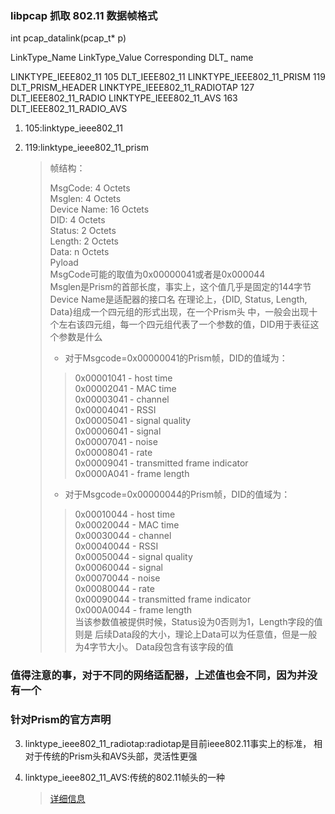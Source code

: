 ### libpcap 抓取 802.11 数据帧格式
int pcap_datalink(pcap_t* p)

LinkType_Name               LinkType_Value             Corresponding DLT_ name

LINKTYPE_IEEE802_11                 105                       DLT_IEEE802_11
LINKTYPE_IEEE802_11_PRISM           119                       DLT_PRISM_HEADER
LINKTYPE_IEEE802_11_RADIOTAP        127                       DLT_IEEE802_11_RADIO
LINKTYPE_IEEE802_11_AVS             163                       DLT_IEEE802_11_RADIO_AVS

1. 105:linktype_ieee802_11
    > 

2. 119:linktype_ieee802_11_prism
    > 帧结构：
    >
    > MsgCode: 4 Octets<br/>
    > Msglen: 4 Octets <br/> 
    > Device Name: 16 Octets<br/>
    > DID: 4 Octets<br/>
    > Status: 2 Octets<br/>
    > Length: 2 Octets<br/>
    > Data: n Octets<br/>
    > Pyload<br/>
    > MsgCode可能的取值为0x00000041或者是0x000044<br/>
    > Msglen是Prism的首部长度，事实上，这个值几乎是固定的144字节
    > Device Name是适配器的接口名
    > 在理论上，{DID, Status, Length, Data}组成一个四元组的形式出现，在一个Prism头
    > 中，一般会出现十个左右该四元组，每一个四元组代表了一个参数的值，DID用于表征这个参数是什么<br/>
    > * 对于Msgcode=0x00000041的Prism帧，DID的值域为：
    > > 0x00001041 - host time<br/>
        0x00002041 - MAC time<br/>
        0x00003041 - channel<br/>
        0x00004041 - RSSI<br/>
        0x00005041 - signal quality<br/>
        0x00006041 - signal<br/>
        0x00007041 - noise<br/>
        0x00008041 - rate<br/>
        0x00009041 - transmitted frame indicator<br/>
        0x0000A041 - frame length<br/>
    > * 对于Msgcode=0x00000044的Prism帧，DID的值域为：
    > > 0x00010044 - host time<br/>
        0x00020044 - MAC time<br/>
        0x00030044 - channel<br/>
        0x00040044 - RSSI<br/>
        0x00050044 - signal quality<br/>
        0x00060044 - signal<br/>
        0x00070044 - noise<br/>
        0x00080044 - rate<br/>
        0x00090044 - transmitted frame indicator<br/>
        0x000A0044 - frame length<br/>
    > 当该参数值被提供时候，Status设为0否则为1，Length字段的值则是
    > 后续Data段的大小，理论上Data可以为任意值，但是一般为4字节大小。
    > Data段包含有该字段的值
   
### 值得注意的事，对于不同的网络适配器，上述值也会不同，因为并没有一个
### 针对Prism的官方声明

3. linktype_ieee802_11_radiotap:radiotap是目前ieee802.11事实上的标准，
相对于传统的Prism头和AVS头部，灵活性更强

4. linktype_ieee802_11_AVS:传统的802.11帧头的一种
    > [详细信息](http://web.archive.org/web/20040803232023/http://www.shaftnet.org/~pizza/software/capturefrm.txt)